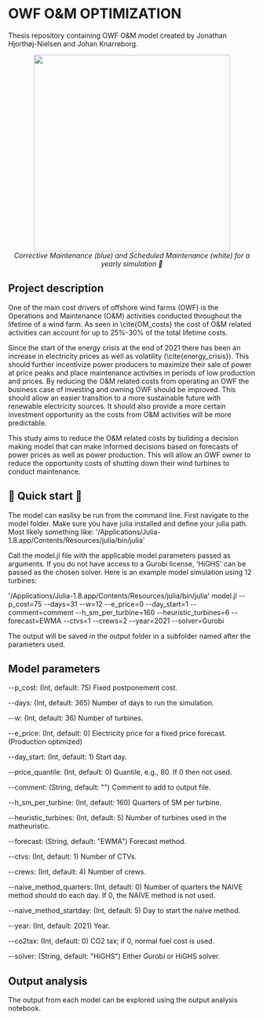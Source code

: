 # OWF O&M OPTIMIZATION
Thesis repository containing OWF O&M model created by Jonathan Hjorthøj-Nielsen and Johan Knarreborg. 

<div align="center">
  <img width="400" src="[https://github.com/JohanKnarreborg/DEEP_BIOMED/blob/main/UNETR.gif](https://github.com/JohanKnarreborg/OWF_OM_OPTIMIZATION/blob/setup/figs/maintenance.gif)">
  <br>
  <em>Corrective Maintenance (blue) and Scheduled Maintenance (white) for a yearly simulation 🤯</em>
</div>

## Project description 
One of the main cost drivers of offshore wind farms (OWF) is the Operations and Maintenance (O\&M) activities conducted throughout the lifetime of a wind farm. As seen in \cite{OM_costs} the cost of O\&M related activities can account for up to 25\%-30\% of the total lifetime costs. 

Since the start of the energy crisis at the end of 2021 there has been an increase in electricity prices as well as volatility (\cite{energy_crisis}). This should further incentivize power producers to maximize their sale of power at price peaks and place maintenance activities in periods of low production and prices. By reducing the O\&M related costs from operating an OWF the business case of investing and owning OWF should be improved. This should allow an easier transition to a more sustainable future with renewable electricity sources. It should also provide a more certain investment opportunity as the costs from O\&M activities will be more predictable.

This study aims to reduce the O\&M related costs by building a decision making model that can make informed decisions based on forecasts of power prices as well as power production. This will allow an OWF owner to reduce the opportunity costs of shutting down their wind turbines to conduct maintenance. 


## 🚀 Quick start 🚀
The model can easlisy be run from the command line. First navigate to the model folder. Make sure you have julia installed and define your julia path. Most likely something like: '/Applications/Julia-1.8.app/Contents/Resources/julia/bin/julia'

Call the model.jl file with the applicable model parameters passed as arguments. If you do not have access to a Gurobi license, 'HiGHS' can be passed as the chosen solver. Here is an example model simulation using 12 turbines: 

'/Applications/Julia-1.8.app/Contents/Resources/julia/bin/julia' model.jl --p_cost=75 --days=31 --w=12 --e_price=0 --day_start=1  --comment=comment --h_sm_per_turbine=160 --heuristic_turbines=6 --forecast=EWMA --ctvs=1 --crews=2  --year=2021 --solver=Gurobi 

The output will be saved in the output folder in a subfolder named after the parameters used. 

## Model parameters 
--p_cost: (Int, default: 75)
Fixed postponement cost.

--days: (Int, default: 365)
Number of days to run the simulation.

--w: (Int, default: 36)
Number of turbines.

--e_price: (Int, default: 0)
Electricity price for a fixed price forecast. (Production optimized)

--day_start: (Int, default: 1)
Start day.

--price_quantile: (Int, default: 0)
Quantile, e.g., 80. If 0 then not used. 

--comment: (String, default: "")
Comment to add to output file.

--h_sm_per_turbine: (Int, default: 160)
Quarters of SM per turbine.

--heuristic_turbines: (Int, default: 5)
Number of turbines used in the matheuristic.

--forecast: (String, default: "EWMA")
Forecast method.

--ctvs: (Int, default: 1)
Number of CTVs.

--crews: (Int, default: 4)
Number of crews.

--naive_method_quarters: (Int, default: 0)
Number of quarters the NAIVE method should do each day. If 0, the NAIVE method is not used.

--naive_method_startday: (Int, default: 5)
Day to start the naive method.

--year: (Int, default: 2021)
Year.

--co2tax: (Int, default: 0)
CO2 tax; if 0, normal fuel cost is used.

--solver: (String, default: "HiGHS")
Either Gurobi or HiGHS solver.

## Output analysis 

The output from each model can be explored using the output analysis notebook.
